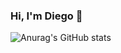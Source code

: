 ### Hi, I'm Diego 👋

![Anurag's GitHub stats](https://github-readme-stats.vercel.app/api?username=diegorusso95&theme=shadow_blue&show_icons=true)
